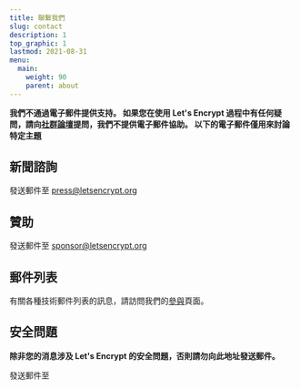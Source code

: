 ```yaml
---
title: 聯繫我們
slug: contact
description: 1
top_graphic: 1
lastmod: 2021-08-31
menu:
  main:
    weight: 90
    parent: about
---
```


**我們不通過電子郵件提供支持。 如果您在使用 Let's Encrypt 過程中有任何疑問，請向[社群論壇](https://community.letsencrypt.org)提問，我們不提供電子郵件協助。 以下的電子郵件僅用來討論特定主題**

## 新聞諮詢

發送郵件至 [press@letsencrypt.org](mailto:press@letsencrypt.org)

## 贊助

發送郵件至 [sponsor@letsencrypt.org](mailto:sponsor@letsencrypt.org)

## 郵件列表

有關各種技術郵件列表的訊息，請訪問我們的[參與](/getinvolved)頁面。

## 安全問題

**除非您的消息涉及 Let's Encrypt 的安全問題，否則請勿向此地址發送郵件。**

<span id="email">發送郵件至 </span>

<script>
  var parts = ["security", '@', "letsencrypt", ".", "org"];
  var anchor = document.createElement("a");
  anchor.href = "mailto:" + parts.join("");
  anchor.text = parts.join("");
  document.getElementById("email").appendChild(anchor)
</script>
